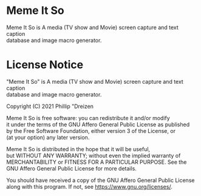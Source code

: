 # Meme It So

Meme It So is A media (TV show and Movie) screen capture and text caption                                                                                                                     
database and image macro generator.

# License Notice

"Meme It So" is A media (TV show and Movie) screen capture and text caption                                                                                                                     
database and image macro generator.
                                                                                                                                                        
Copyright (C) 2021  Phillip "Dreizen                                                                                                                                                           
                                                                                                                                                                                               
Meme It So is free software: you can redistribute it and/or modify                                                                                                                           
it under the terms of the GNU Affero General Public License as published                                                                                                                       
by the Free Software Foundation, either version 3 of the License, or                                                                                                                           
(at your option) any later version.                                                                                                                                                            
                                                                                                                                                                                               
Meme It So is distributed in the hope that it will be useful,                                                                                                                                
but WITHOUT ANY WARRANTY; without even the implied warranty of                                                                                                                                 
MERCHANTABILITY or FITNESS FOR A PARTICULAR PURPOSE.  See the                                                                                                                                  
GNU Affero General Public License for more details.                                                                                                                                            
                                                                                                                                                                                               
You should have received a copy of the GNU Affero General Public License                                                                                                                       
along with this program.  If not, see <https://www.gnu.org/licenses/>.
